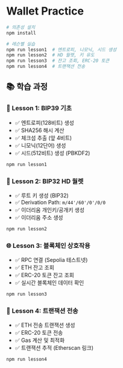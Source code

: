 # Wallet Practice

```bash
# 의존성 설치
npm install

# 레슨별 실습
npm run lesson1  # 엔트로피, 니모닉, 시드 생성
npm run lesson2  # HD 월렛, 키 유도  
npm run lesson3  # 잔고 조회, ERC-20 토큰
npm run lesson4  # 트랜잭션 전송
```

## 📚 학습 과정

### 🎯 **Lesson 1: BIP39 기초**
- ✅ 엔트로피(128비트) 생성
- ✅ SHA256 해시 계산
- ✅ 체크섬 추출 (앞 4비트)
- ✅ 니모닉(12단어) 생성
- ✅ 시드(512비트) 생성 (PBKDF2)

```bash
npm run lesson1
```

### 🔑 **Lesson 2: BIP32 HD 월렛**
- ✅ 루트 키 생성 (BIP32)
- ✅ Derivation Path: `m/44'/60'/0'/0/0`
- ✅ 이더리움 개인키/공개키 생성
- ✅ 이더리움 주소 생성

```bash
npm run lesson2
```

### 🌐 **Lesson 3: 블록체인 상호작용**
- ✅ RPC 연결 (Sepolia 테스트넷)
- ✅ ETH 잔고 조회
- ✅ ERC-20 토큰 잔고 조회
- ✅ 실시간 블록체인 데이터 확인

```bash
npm run lesson3
```

### 💸 **Lesson 4: 트랜잭션 전송**
- ✅ ETH 전송 트랜잭션 생성
- ✅ ERC-20 토큰 전송
- ✅ Gas 계산 및 최적화
- ✅ 트랜잭션 추적 (Etherscan 링크)

```bash
npm run lesson4
```